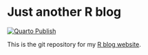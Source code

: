 
# Just another R blog

<!-- badges: start -->
[![Quarto Publish](https://github.com/PMassicotte/r-blog/actions/workflows/publish.yml/badge.svg)](https://github.com/PMassicotte/r-blog/actions/workflows/publish.yml)
<!-- badges: end -->

This is the git repository for my [R blog website](https://www.pmassicotte.com).
